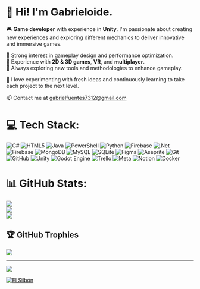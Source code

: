 
# 👋 Hi! I'm Gabrieloide.

🎮 **Game developer** with experience in **Unity**. I'm passionate about creating new experiences and exploring different mechanics to deliver innovative and immersive games.  

🔹 Strong interest in gameplay design and performance optimization.  
🔹 Experience with **2D & 3D games**, **VR**, and **multiplayer**.  
🔹 Always exploring new tools and methodologies to enhance gameplay.  

🚀 I love experimenting with fresh ideas and continuously learning to take each project to the next level.  

📫 Contact me at gabrielfuentes7312@gmail.com  
# 💻 Tech Stack:
![C#](https://img.shields.io/badge/c%23-%23239120.svg?style=for-the-badge&logo=csharp&logoColor=white) ![HTML5](https://img.shields.io/badge/html5-%23E34F26.svg?style=for-the-badge&logo=html5&logoColor=white) ![Java](https://img.shields.io/badge/java-%23ED8B00.svg?style=for-the-badge&logo=openjdk&logoColor=white) ![PowerShell](https://img.shields.io/badge/PowerShell-%235391FE.svg?style=for-the-badge&logo=powershell&logoColor=white) ![Python](https://img.shields.io/badge/python-3670A0?style=for-the-badge&logo=python&logoColor=ffdd54) ![Firebase](https://img.shields.io/badge/firebase-%23039BE5.svg?style=for-the-badge&logo=firebase) ![.Net](https://img.shields.io/badge/.NET-5C2D91?style=for-the-badge&logo=.net&logoColor=white) ![Firebase](https://img.shields.io/badge/firebase-a08021?style=for-the-badge&logo=firebase&logoColor=ffcd34) ![MongoDB](https://img.shields.io/badge/MongoDB-%234ea94b.svg?style=for-the-badge&logo=mongodb&logoColor=white) ![MySQL](https://img.shields.io/badge/mysql-4479A1.svg?style=for-the-badge&logo=mysql&logoColor=white) ![SQLite](https://img.shields.io/badge/sqlite-%2307405e.svg?style=for-the-badge&logo=sqlite&logoColor=white) ![Figma](https://img.shields.io/badge/figma-%23F24E1E.svg?style=for-the-badge&logo=figma&logoColor=white) ![Aseprite](https://img.shields.io/badge/Aseprite-FFFFFF?style=for-the-badge&logo=Aseprite&logoColor=#7D929E) ![Git](https://img.shields.io/badge/git-%23F05033.svg?style=for-the-badge&logo=git&logoColor=white) ![GitHub](https://img.shields.io/badge/github-%23121011.svg?style=for-the-badge&logo=github&logoColor=white) ![Unity](https://img.shields.io/badge/unity-%23000000.svg?style=for-the-badge&logo=unity&logoColor=white) ![Godot Engine](https://img.shields.io/badge/GODOT-%23FFFFFF.svg?style=for-the-badge&logo=godot-engine) ![Trello](https://img.shields.io/badge/Trello-%23026AA7.svg?style=for-the-badge&logo=Trello&logoColor=white) ![Meta](https://img.shields.io/badge/Meta-%230467DF.svg?style=for-the-badge&logo=Meta&logoColor=white) ![Notion](https://img.shields.io/badge/Notion-%23000000.svg?style=for-the-badge&logo=notion&logoColor=white) ![Docker](https://img.shields.io/badge/docker-%230db7ed.svg?style=for-the-badge&logo=docker&logoColor=white)
# 📊 GitHub Stats:
![](https://github-readme-stats.vercel.app/api?username=gabrieloide&theme=dark&hide_border=false&include_all_commits=true&count_private=true)<br/>
![](https://github-readme-streak-stats.herokuapp.com/?user=gabrieloide&theme=dark&hide_border=false)<br/>
![](https://github-readme-stats.vercel.app/api/top-langs/?username=gabrieloide&theme=dark&hide_border=false&include_all_commits=true&count_private=true&layout=compact)

## 🏆 GitHub Trophies
![](https://github-profile-trophy.vercel.app/?username=gabrieloide&theme=radical&no-frame=true&no-bg=true&margin-w=4)

---
[![](https://visitcount.itsvg.in/api?id=gabrieloide&icon=0&color=0)](https://visitcount.itsvg.in)

[![El Silbón](https://img.itch.zone/aW1nLzE4MzA2NzUxLnBuZw==/315x250%23c/5xw5Eo.png)](https://github.com/gabrieloide/gabrieloide/releases/download/untagged-ff10bed0ff3da2ec2248/el-silbon-win.zip)

<!-- Proudly created with GPRM ( https://gprm.itsvg.in ) -->
